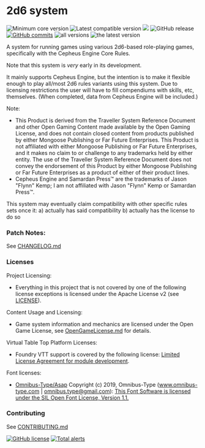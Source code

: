 # 2d6 system

<img title="Minimum core version" src="https://img.shields.io/badge/dynamic/json?url=https://raw.githubusercontent.com/xdy/twodsix-foundryvtt/master/static/system.json&label=core&query=minimumCoreVersion&suffix=%2B&style=flat-square&color=important"> <img title="Latest compatible version" src="https://img.shields.io/badge/dynamic/json?url=https://raw.githubusercontent.com/xdy/twodsix-foundryvtt/master/static/system.json&label=compatible&query=compatibleCoreVersion&style=flat-square&color=important"> <img src="https://img.shields.io/badge/dynamic/json?url=https://raw.githubusercontent.com/xdy/twodsix-foundryvtt/master/static/system.json&label=version&query=version&style=flat-square&color=success"> ![GitHub release](https://img.shields.io/github/release-date/xdy/twodsix-foundryvtt) [![GitHub commits](https://img.shields.io/github/commits-since/xdy/twodsix-foundryvtt/latest)](https://GitHub.com/xdy/twodsix-foundryvtt/commit/) ![all versions](https://img.shields.io/github/downloads/xdy/twodsix-foundryvtt/total) ![the latest version](https://img.shields.io/github/downloads/xdy/twodsix-foundryvtt/latest/total)


A system for running games using various 2d6-based role-playing games, specifically with the Cepheus Engine Core Rules.

Note that this system is *very* early in its development.

It mainly supports Cepheus Engine, but the intention is to make it flexible enough to play all/most 2d6 rules variants using this system.
Due to licensing restrictions the user will have to fill compendiums with skills, etc, themselves. (When completed, data from Cepheus Engine will be included.) 

Note:
* This Product is derived from the Traveller System Reference Document and other Open Gaming Content made available by the Open Gaming License, and does not contain closed content from products published by either Mongoose Publishing or Far Future Enterprises. This Product is not affiliated with either Mongoose Publishing or Far Future Enterprises, and it makes no claim to or challenge to any trademarks held by either entity. The use of the Traveller System Reference Document does not convey the endorsement of this Product by either Mongoose Publishing or Far Future Enterprises as a product of either of their product lines.
* Cepheus Engine and Samardan Press™ are the trademarks of Jason "Flynn" Kemp; I am not affiliated with Jason "Flynn" Kemp or Samardan Press™.    

This system may eventually claim compatibility with other specific rules sets once it:
a) actually has said compatibility 
b) actually has the license to do so


### Patch Notes:
See [CHANGELOG.md](CHANGELOG.md)


### Licenses
Project Licensing:
*  Everything in this project that is not covered by one of the following license exceptions is licensed under the Apache License v2 (see [LICENSE](LICENSE)).

Content Usage and Licensing:
*  Game system information and mechanics are licensed under the Open Game License, see [OpenGameLicense.md](OpenGameLicense.md) for details.

Virtual Table Top Platform Licenses:
*  Foundry VTT support is covered by the following license: [Limited License Agreement for module development](https://foundryvtt.com/article/license/).

Font licenses:
* [Omnibus-Type/Asap](https://github.com/Omnibus-Type/Asap) Copyright (c) 2019, Omnibus-Type (www.omnibus-type.com | omnibus.type@gmail.com): [This Font Software is licensed under the SIL Open Font License, Version 1.1.](http://scripts.sil.org/OFL)

### Contributing
See [CONTRIBUTING.md](CONTRIBUTING.md)

[![GitHub license](https://img.shields.io/github/license/xdy/twodsix-foundryvtt)](https://github.com/xdy/twodsix-foundryvtt/blob/master/LICENSE)
[![Total alerts](https://img.shields.io/lgtm/alerts/g/xdy/twodsix-foundryvtt.svg?logo=lgtm&logoWidth=18)](https://lgtm.com/projects/g/xdy/twodsix-foundryvtt/alerts/)

